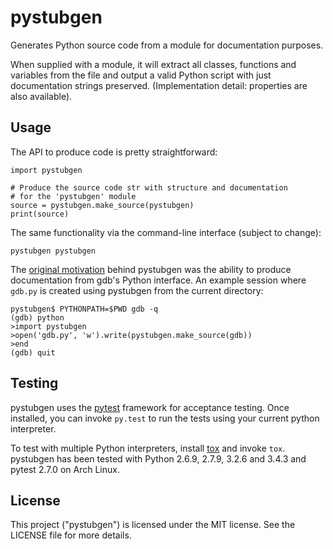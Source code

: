 pystubgen
=========

Generates Python source code from a module for documentation purposes.

When supplied with a module, it will extract all classes, functions and
variables from the file and output a valid Python script with just documentation
strings preserved. (Implementation detail: properties are also available).

Usage
-----
The API to produce code is pretty straightforward:

    import pystubgen

    # Produce the source code str with structure and documentation
    # for the 'pystubgen' module
    source = pystubgen.make_source(pystubgen)
    print(source)

The same functionality via the command-line interface (subject to change):

    pystubgen pystubgen

The [original motivation][export-module-question] behind pystubgen was the
ability to produce documentation from gdb's Python interface. An example session
where `gdb.py` is created using pystubgen from the current directory:

    pystubgen$ PYTHONPATH=$PWD gdb -q
    (gdb) python
    >import pystubgen
    >open('gdb.py', 'w').write(pystubgen.make_source(gdb))
    >end
    (gdb) quit

Testing
-------
pystubgen uses the [pytest][pytest] framework for acceptance testing. Once
installed, you can invoke `py.test` to run the tests using your current python
interpreter.

To test with multiple Python interpreters, install [tox][tox] and invoke `tox`.
pystubgen has been tested with Python 2.6.9, 2.7.9, 3.2.6 and 3.4.3 and pytest
2.7.0 on Arch Linux.

License
-------
This project ("pystubgen") is licensed under the MIT license. See the LICENSE
file for more details.

 [export-module-question]: https://stackoverflow.com/q/29316044/427545
 [pytest]: https://pytest.org/latest/
 [tox]: https://tox.readthedocs.org/en/latest/
